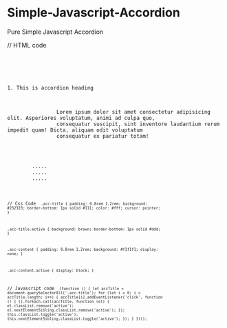 # Simple-Javascript-Accordion
Pure Simple Javascript Accordion

// HTML code
<code>
<div id="accordion">
        <div class="acc-panel">
            <div class="acc-title active">1. This is accordion heading</div>
            <div class="acc-content active">
                Lorem ipsum dolor sit amet consectetur adipisicing elit. Asperiores voluptatum, animi ad culpa quo,
                consequatur suscipit, sint inventore laudantium rerum impedit quam! Dicta, aliquam odit voluptatum
                consequatur ex pariatur totam!
            </div>
        </div>
        .....
        .....
        .....
</div>
<code>
  
  
// Css Code
<code>
.acc-title {
    padding: 0.8rem 1.2rem;
    background: #232323;
    border-bottom: 1px solid #111;
    color: #fff;
    cursor: pointer;
}

.acc-title.active {
    background: brown;
    border-bottom: 1px solid #ddd;
}

.acc-content {
    padding: 0.8rem 1.2rem;
    background: #f1f1f1;
    display: none;
}

.acc-content.active {
    display: block;
}
</code>


// Javascript code
<code>
(function () {
    let accTitle = document.querySelectorAll('.acc-title');
    for (let i = 0; i < accTitle.length; i++) {
        accTitle[i].addEventListener('click', function () {
            [].forEach.call(accTitle, function (el) {
                el.classList.remove('active');
                el.nextElementSibling.classList.remove('active');
            });
            this.classList.toggle('active');
            this.nextElementSibling.classList.toggle('active');
        });
    }
})();
</code>
